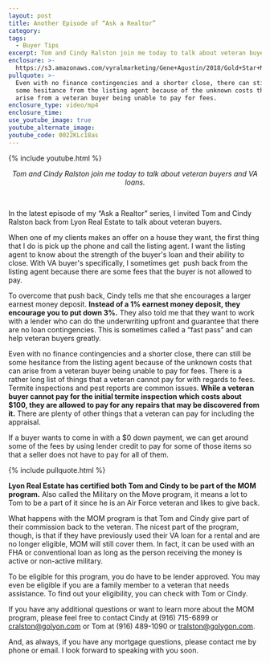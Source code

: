 ```yaml
---
layout: post
title: Another Episode of “Ask a Realtor”
category:
tags:
  - Buyer Tips
excerpt: Tom and Cindy Ralston join me today to talk about veteran buyers and VA loans.
enclosure: >-
  https://s3.amazonaws.com/vyralmarketing/Gene+Agustin/2018/Gold+Star+Mortgage+Financial-+veteran+buyers.mp4
pullquote: >-
  Even with no finance contingencies and a shorter close, there can still be
  some hesitance from the listing agent because of the unknown costs that can
  arise from a veteran buyer being unable to pay for fees.
enclosure_type: video/mp4
enclosure_time:
use_youtube_image: true
youtube_alternate_image:
youtube_code: 0022KLc18as
---
```


{% include youtube.html %}

<p style="text-align: center;"><em>Tom and Cindy Ralston join me today to talk about veteran buyers and VA loans.</em></p>

<center>&nbsp;</center>

In the latest episode of my “Ask a Realtor” series, I invited Tom and Cindy Ralston back from Lyon Real Estate to talk about veteran buyers.

When one of my clients makes an offer on a house they want, the first thing that I do is pick up the phone and call the listing agent. I want the listing agent to know about the strength of the buyer's loan and their ability to close. With VA buyer's specifically, I sometimes get &nbsp;push back from the listing agent because there are some fees that the buyer is not allowed to pay.

To overcome that push back, Cindy tells me that she encourages a larger earnest money deposit. **Instead of a 1% earnest money deposit, they encourage you to put down 3%.** They also told me that they want to work with a lender who can do the underwriting upfront and guarantee that there are no loan contingencies. This is sometimes called a “fast pass” and can help veteran buyers greatly.

Even with no finance contingencies and a shorter close, there can still be some hesitance from the listing agent because of the unknown costs that can arise from a veteran buyer being unable to pay for fees. There is a rather long list of things that a veteran cannot pay for with regards to fees. Termite inspections and pest reports are common issues. **While a veteran buyer cannot pay for the initial termite inspection which costs about $100, they are allowed to pay for any repairs that may be discovered from it.** There are plenty of other things that a veteran can pay for including the appraisal.

If a buyer wants to come in with a $0 down payment, we can get around some of the fees by using lender credit to pay for some of those items so that a seller does not have to pay for all of them.

{% include pullquote.html %}

**Lyon Real Estate has certified both Tom and Cindy to be part of the MOM program.** Also called the Military on the Move program, it means a lot to Tom to be a part of it since he is an Air Force veteran and likes to give back.

What happens with the MOM program is that Tom and Cindy give part of their commission back to the veteran. The nicest part of the program, though, is that if they have previously used their VA loan for a rental and are no longer eligible, MOM will still cover them. In fact, it can be used with an FHA or conventional loan as long as the person receiving the money is active or non-active military.

To be eligible for this program, you do have to be lender approved. You may even be eligible if you are a family member to a veteran that needs assistance. To find out your eligibility, you can check with Tom or Cindy.

If you have any additional questions or want to learn more about the MOM program, please feel free to contact Cindy at (916) 715-6899 or cralston@golyon.com or Tom at (916) 489-1090 or tralston@golygon.com.

And, as always, if you have any mortgage questions, please contact me by phone or email. I look forward to speaking with you soon.